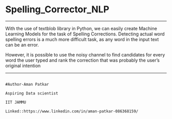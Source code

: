 # Spelling_Corrector_NLP
******************************************************************************************************************************************
With the use of textblob library in Python, we can easily create Machine Learning Models for the task of Spelling Corrections. Detecting actual word spelling errors is a much more difficult task, as any word in the input text can be an error. 

However, it is possible to use the noisy channel to find candidates for every word the user typed and rank the correction that was probably the user’s original intention
******************************************************************************************************************************************
                                                                                        #Author-Aman Patkar
                                                                                                Aspiring Data scientist
                                                                                                IIT JAMMU
                                                                               Linked::https://www.linkedin.com/in/aman-patkar-086368159/
